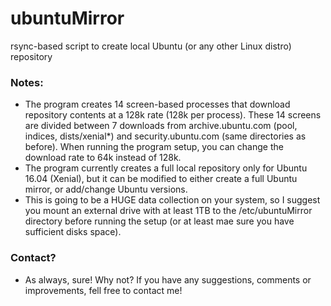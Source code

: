 # ubuntuMirror
rsync-based script to create local Ubuntu (or any other Linux distro) repository

### Notes: ###
* The program creates 14 screen-based processes that download repository contents at a 128k rate (128k per process). These 14 screens are divided between 7 downloads from archive.ubuntu.com (pool, indices, dists/xenial*) and security.ubuntu.com (same directories as before). When running the program setup, you can change the download rate to 64k instead of 128k.
* The program currently creates a full local repository only for Ubuntu 16.04 (Xenial), but it can be modified to either create a full Ubuntu mirror, or add/change Ubuntu versions.
* This is going to be a HUGE data collection on your system, so I suggest you mount an external drive with at least 1TB to the /etc/ubuntuMirror directory before running the setup (or at least mae sure you have sufficient disks space).

### Contact? ###
* As always, sure! Why not? If you have any suggestions, comments or improvements, fell free to contact me!
